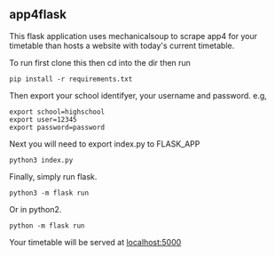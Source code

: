 ## app4flask
This flask application uses mechanicalsoup to scrape app4 for your timetable than hosts a website with today's current timetable.

To run first clone this then cd into the dir then run
```
pip install -r requirements.txt
```
Then export your school identifyer, your username and password.
e.g,
```
export school=highschool
export user=12345
export password=password
```
Next you will need to export index.py to FLASK_APP
```
python3 index.py
```
Finally, simply run flask.
```
python3 -m flask run
```
Or in python2.
```
python -m flask run
```
Your timetable will be served at [localhost:5000](http://localhost:5000/)
